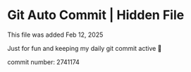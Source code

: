 # Git Auto Commit | Hidden File

This file was added Feb 12, 2025

Just for fun and keeping my daily git commit active 🤪

commit number: 2741174
